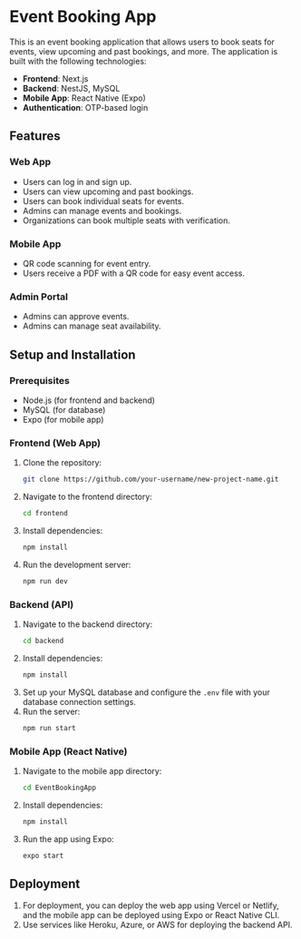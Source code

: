 # Event Booking App

This is an event booking application that allows users to book seats for events, view upcoming and past bookings, and more. The application is built with the following technologies:

- **Frontend**: Next.js
- **Backend**: NestJS, MySQL
- **Mobile App**: React Native (Expo)
- **Authentication**: OTP-based login

## Features

### Web App
- Users can log in and sign up.
- Users can view upcoming and past bookings.
- Users can book individual seats for events.
- Admins can manage events and bookings.
- Organizations can book multiple seats with verification.

### Mobile App
- QR code scanning for event entry.
- Users receive a PDF with a QR code for easy event access.

### Admin Portal
- Admins can approve events.
- Admins can manage seat availability.

## Setup and Installation

### Prerequisites
- Node.js (for frontend and backend)
- MySQL (for database)
- Expo (for mobile app)

### Frontend (Web App)
1. Clone the repository:
    ```bash
    git clone https://github.com/your-username/new-project-name.git
    ```
2. Navigate to the frontend directory:
    ```bash
    cd frontend
    ```
3. Install dependencies:
    ```bash
    npm install
    ```
4. Run the development server:
    ```bash
    npm run dev
    ```

### Backend (API)
1. Navigate to the backend directory:
    ```bash
    cd backend
    ```
2. Install dependencies:
    ```bash
    npm install
    ```
3. Set up your MySQL database and configure the `.env` file with your database connection settings.
4. Run the server:
    ```bash
    npm run start
    ```

### Mobile App (React Native)
1. Navigate to the mobile app directory:
    ```bash
    cd EventBookingApp
    ```
2. Install dependencies:
    ```bash
    npm install
    ```
3. Run the app using Expo:
    ```bash
    expo start
    ```

## Deployment

1. For deployment, you can deploy the web app using Vercel or Netlify, and the mobile app can be deployed using Expo or React Native CLI.
2. Use services like Heroku, Azure, or AWS for deploying the backend API.
